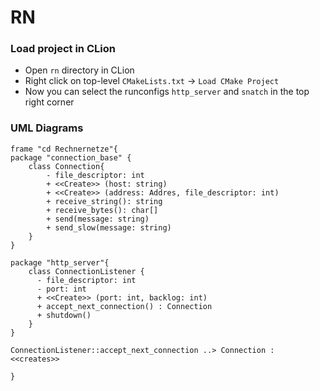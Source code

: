 # RN

### Load project in CLion
- Open `rn` directory in CLion
- Right click on top-level `CMakeLists.txt` -> `Load CMake Project`
- Now you can select the runconfigs `http_server` and `snatch` in the top right corner

### UML Diagrams

```plantuml
frame "cd Rechnernetze"{
package "connection_base" {
    class Connection{
        - file_descriptor: int
        + <<Create>> (host: string)
        + <<Create>> (address: Addres, file_descriptor: int)
        + receive_string(): string
        + receive_bytes(): char[]
        + send(message: string)
        + send_slow(message: string)
    }
}

package "http_server"{
    class ConnectionListener {
      - file_descriptor: int
      - port: int
      + <<Create>> (port: int, backlog: int)
      + accept_next_connection() : Connection
      + shutdown()
    }
}

ConnectionListener::accept_next_connection ..> Connection : <<creates>>

}
```
